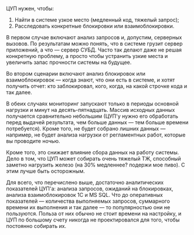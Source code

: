 ﻿ЦУП нужен, чтобы:

1. Найти в системе узкое место (медленный код, тяжелый запрос);</li>
2. Расследовать конкретные блокировки или взаимоблокировки.

В первом случае включают анализ запросов и, допустим, серверных вызовов. По результатам можно понять, что в системе грузит сервер приложений, а что — сервер СУБД. Часто так делают даже не решая конкретную проблему, а просто чтобы устранить узкие места и увеличить запас прочности системы на будущее.

Во втором сценарии включают анализ блокировок или взаимоблокировок — когда знают, что они есть в системе, и хотят получить отчет: кто заблокировал, кого, когда, на какой строчке кода и так далее.

В обеих случаях мониторинг запускают только в периоды основной нагрузки и минут на десять-пятнадцать. Массив исходных данных получается сравнительно небольшим (ЦУП'у нужно его обработать перед выдачей результата, чем больше данных — тем больше времени потребуется). Кроме того, не будет собрано лишних данных — например, не будет анализа нагрузки от регламентных работ, которые вы проводите ночью.

Кроме того, это снижает влияние сбора данных на работу системы. Дело в том, что ЦУП может собирать очень тяжелый ТЖ, способный заметно нагрузить железо (на 30% медленнее? подержи мое пиво). С этим лучше быть осторожным.

Для всего, что перечислено выше, достаточно аналитических показателей ЦУП'а: анализа запросов, ожиданий на блокировках, анализа взаимоблокировок 1С и MS SQL. Что до оперативных показателей — количества выполняемых запросов, суммарного времени их выполнения и так далее — то популярностью они не пользуются. Польза от них обычно не стоит времени на настройку, и ЦУП по большому счету никогда не проектировался для того, чтобы постоянно собирать их.